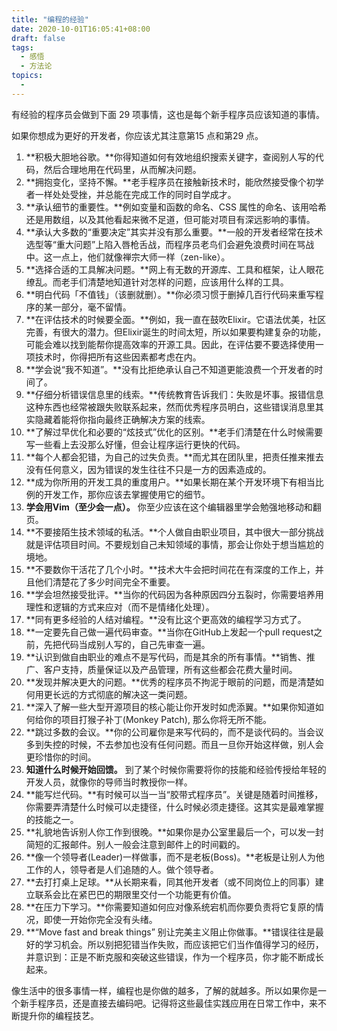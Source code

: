 ```yaml
---
title: "编程的经验"
date: 2020-10-01T16:05:41+08:00
draft: false
tags:
  - 感悟
  - 方法论
topics:
  - 
---
```


有经验的程序员会做到下面 29 项事情，这也是每个新手程序员应该知道的事情。

如果你想成为更好的开发者，你应该尤其注意第15 点和第29 点。

1. **积极大胆地谷歌。**你得知道如何有效地组织搜索关键字，查阅别人写的代码，然后合理地用在代码里，从而解决问题。
2. **拥抱变化，坚持不懈。**老手程序员在接触新技术时，能欣然接受像个初学者一样处处受挫，并总能在完成工作的同时自学成才。
3. **承认细节的重要性。**例如变量和函数的命名、CSS 属性的命名、该用哈希还是用数组，以及其他看起来微不足道，但可能对项目有深远影响的事情。
4. **承认大多数的“重要决定”其实并没有那么重要。**一般的开发者经常在技术选型等“重大问题”上陷入唇枪舌战，而程序员老鸟们会避免浪费时间在骂战中。这一点上，他们就像禅宗大师一样（zen-like）。
5. **选择合适的工具解决问题。**网上有无数的开源库、工具和框架，让人眼花缭乱。而老手们清楚地知道针对怎样的问题，应该用什么样的工具。
6. **明白代码「不值钱」（该删就删）。**你必须习惯于删掉几百行代码来重写程序的某一部分，毫不留情。
7. **在评估技术的时候要全面。**例如，我一直在鼓吹Elixir。它语法优美，社区完善，有很大的潜力。但Elixir诞生的时间太短，所以如果要构建复杂的功能，可能会难以找到能帮你提高效率的开源工具。因此，在评估要不要选择使用一项技术时，你得把所有这些因素都考虑在内。
8. **学会说“我不知道”。**没有比拒绝承认自己不知道更能浪费一个开发者的时间了。
9. **仔细分析错误信息里的线索。**传统教育告诉我们：失败是坏事。报错信息这种东西也经常被跟失败联系起来，然而优秀程序员明白，这些错误消息里其实隐藏着能将你指向最终正确解决方案的线索。
10. **了解过早优化和必要的“炫技式”优化的区别。**老手们清楚在什么时候需要写一些看上去没那么好懂，但会让程序运行更快的代码。
11. **每个人都会犯错，为自己的过失负责。**而尤其在团队里，把责任推来推去没有任何意义，因为错误的发生往往不只是一方的因素造成的。
12. **成为你所用的开发工具的重度用户。**如果长期在某个开发环境下有相当比例的开发工作，那你应该去掌握使用它的细节。
13. **学会用Vim（至少会一点）。** 你至少应该在这个编辑器里学会勉强地移动和翻页。
14. **不要接陌生技术领域的私活。**个人做自由职业项目，其中很大一部分挑战就是评估项目时间。不要规划自己未知领域的事情，那会让你处于想当尴尬的境地。
15. **不要数你干活花了几个小时。**技术大牛会把时间花在有深度的工作上，并且他们清楚花了多少时间完全不重要。
16. **学会坦然接受批评。**当你的代码因为各种原因四分五裂时，你需要培养用理性和逻辑的方式来应对（而不是情绪化处理）。
17. **同有更多经验的人结对编程。**没有比这个更高效的编程学习方式了。
18. **一定要先自己做一遍代码审查。**当你在GitHub上发起一个pull request之前，先把代码当成别人写的，自己先审查一遍。
19. **认识到做自由职业的难点不是写代码，而是其余的所有事情。**销售、推广、客户支持，质量保证以及产品管理，所有这些都会花费大量时间。
20. **发现并解决更大的问题。**优秀的程序员不拘泥于眼前的问题，而是清楚如何用更长远的方式彻底的解决这一类问题。
21. **深入了解一些大型开源项目的核心能让你开发时如虎添翼。**如果你知道如何给你的项目打猴子补丁(Monkey Patch), 那么你将无所不能。
22. **跳过多数的会议。**你的公司雇你是来写代码的，而不是谈代码的。当会议多到失控的时候，不去参加也没有任何问题。而且一旦你开始这样做，别人会更珍惜你的时间。
23. **知道什么时候开始回馈。** 到了某个时候你需要将你的技能和经验传授给年轻的开发人员，就像你的导师当时教授你一样。
24. **能写烂代码。**有时候可以当一当“胶带式程序员”。关键是随着时间推移，你需要弄清楚什么时候可以走捷径，什么时候必须走捷径。这其实是最难掌握的技能之一。
25. **礼貌地告诉别人你工作到很晚。**如果你是办公室里最后一个，可以发一封简短的汇报邮件。别人一般会注意到邮件上的时间戳的。
26. **像一个领导者(Leader)一样做事，而不是老板(Boss)。**老板是让别人为他工作的人，领导者是人们追随的人。做个领导者。
27. **去打打桌上足球。**从长期来看，同其他开发者（或不同岗位上的同事）建立联系会比在紧巴巴的期限里交付一个功能更有价值。
28. **在压力下学习。**你需要知道如何应对像系统宕机而你要负责将它复原的情况，即使一开始你完全没有头绪。
29. **“Move fast and break things” 别让完美主义阻止你做事。**错误往往是最好的学习机会。所以别把犯错当作失败，而应该把它们当作值得学习的经历，并意识到：正是不断克服和突破这些错误，作为一个程序员，你才能不断成长起来。

像生活中的很多事情一样，编程也是你做的越多，了解的就越多。所以如果你是一个新手程序员，还是直接去编码吧。记得将这些最佳实践应用在日常工作中，来不断提升你的编程技艺。